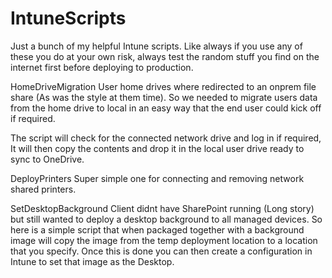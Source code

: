 # IntuneScripts
Just a bunch of my helpful Intune scripts. Like always if you use any of these you do at your own risk, always test the random stuff you find on the internet first before deploying to production.


HomeDriveMigration
User home drives where redirected to an onprem file share (As was the style at them time). So we needed to migrate users data from the home drive to local in an easy way that the end user could kick off if required.

The script will check for the connected network drive and log in if required, It will then copy the contents and drop it in the local user drive ready to sync to OneDrive.

DeployPrinters
Super simple one for connecting and removing network shared printers.

SetDesktopBackground
Client didnt have SharePoint running (Long story) but still wanted to deploy a desktop background to all managed devices. So here is a simple script that when packaged together with a background image will copy the image from the temp deployment location to a location that you specify. Once this is done you can then create a configuration in Intune to set that image as the Desktop.